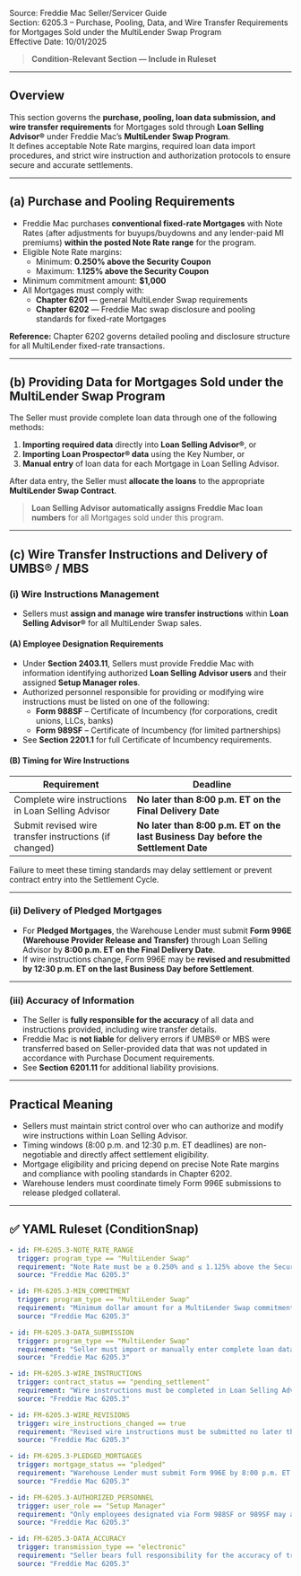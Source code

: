 Source: Freddie Mac Seller/Servicer Guide  
Section: 6205.3 – Purchase, Pooling, Data, and Wire Transfer Requirements for Mortgages Sold under the MultiLender Swap Program  
Effective Date: 10/01/2025  

> **Condition-Relevant Section — Include in Ruleset**

---

## Overview
This section governs the **purchase, pooling, loan data submission, and wire transfer requirements** for Mortgages sold through **Loan Selling Advisor®** under Freddie Mac’s **MultiLender Swap Program**.  
It defines acceptable Note Rate margins, required loan data import procedures, and strict wire instruction and authorization protocols to ensure secure and accurate settlements.

---

## (a) Purchase and Pooling Requirements
- Freddie Mac purchases **conventional fixed-rate Mortgages** with Note Rates (after adjustments for buyups/buydowns and any lender-paid MI premiums) **within the posted Note Rate range** for the program.
- Eligible Note Rate margins:
  - Minimum: **0.250% above the Security Coupon**
  - Maximum: **1.125% above the Security Coupon**
- Minimum commitment amount: **$1,000**
- All Mortgages must comply with:
  - **Chapter 6201** — general MultiLender Swap requirements
  - **Chapter 6202** — Freddie Mac swap disclosure and pooling standards for fixed-rate Mortgages

**Reference:** Chapter 6202 governs detailed pooling and disclosure structure for all MultiLender fixed-rate transactions.

---

## (b) Providing Data for Mortgages Sold under the MultiLender Swap Program
The Seller must provide complete loan data through one of the following methods:
1. **Importing required data** directly into **Loan Selling Advisor®**, or  
2. **Importing Loan Prospector® data** using the Key Number, or  
3. **Manual entry** of loan data for each Mortgage in Loan Selling Advisor.

After data entry, the Seller must **allocate the loans** to the appropriate **MultiLender Swap Contract**.

> **Loan Selling Advisor automatically assigns Freddie Mac loan numbers** for all Mortgages sold under this program.

---

## (c) Wire Transfer Instructions and Delivery of UMBS® / MBS

### (i) Wire Instructions Management
- Sellers must **assign and manage wire transfer instructions** within **Loan Selling Advisor®** for all MultiLender Swap sales.

#### (A) Employee Designation Requirements
- Under **Section 2403.11**, Sellers must provide Freddie Mac with information identifying authorized **Loan Selling Advisor users** and their assigned **Setup Manager roles**.
- Authorized personnel responsible for providing or modifying wire instructions must be listed on one of the following:
  - **Form 988SF** – Certificate of Incumbency (for corporations, credit unions, LLCs, banks)
  - **Form 989SF** – Certificate of Incumbency (for limited partnerships)
- See **Section 2201.1** for full Certificate of Incumbency requirements.

#### (B) Timing for Wire Instructions
| Requirement | Deadline |
|--------------|-----------|
| Complete wire instructions in Loan Selling Advisor | **No later than 8:00 p.m. ET on the Final Delivery Date** |
| Submit revised wire transfer instructions (if changed) | **No later than 8:00 p.m. ET on the last Business Day before the Settlement Date** |

Failure to meet these timing standards may delay settlement or prevent contract entry into the Settlement Cycle.

---

### (ii) Delivery of Pledged Mortgages
- For **Pledged Mortgages**, the Warehouse Lender must submit **Form 996E (Warehouse Provider Release and Transfer)** through Loan Selling Advisor by **8:00 p.m. ET on the Final Delivery Date**.
- If wire instructions change, Form 996E may be **revised and resubmitted by 12:30 p.m. ET on the last Business Day before Settlement**.

---

### (iii) Accuracy of Information
- The Seller is **fully responsible for the accuracy** of all data and instructions provided, including wire transfer details.  
- Freddie Mac is **not liable** for delivery errors if UMBS® or MBS were transferred based on Seller-provided data that was not updated in accordance with Purchase Document requirements.  
- See **Section 6201.11** for additional liability provisions.

---

## Practical Meaning
- Sellers must maintain strict control over who can authorize and modify wire instructions within Loan Selling Advisor.  
- Timing windows (8:00 p.m. and 12:30 p.m. ET deadlines) are non-negotiable and directly affect settlement eligibility.  
- Mortgage eligibility and pricing depend on precise Note Rate margins and compliance with pooling standards in Chapter 6202.  
- Warehouse lenders must coordinate timely Form 996E submissions to release pledged collateral.

---

## ✅ YAML Ruleset (ConditionSnap)
```yaml
- id: FM-6205.3-NOTE_RATE_RANGE
  trigger: program_type == "MultiLender Swap"
  requirement: "Note Rate must be ≥ 0.250% and ≤ 1.125% above the Security Coupon, inclusive of buyup/buydown and lender-paid MI adjustments."
  source: "Freddie Mac 6205.3"

- id: FM-6205.3-MIN_COMMITMENT
  trigger: program_type == "MultiLender Swap"
  requirement: "Minimum dollar amount for a MultiLender Swap commitment is $1,000."
  source: "Freddie Mac 6205.3"

- id: FM-6205.3-DATA_SUBMISSION
  trigger: program_type == "MultiLender Swap"
  requirement: "Seller must import or manually enter complete loan data into Loan Selling Advisor and allocate to a MultiLender Swap Contract."
  source: "Freddie Mac 6205.3"

- id: FM-6205.3-WIRE_INSTRUCTIONS
  trigger: contract_status == "pending_settlement"
  requirement: "Wire instructions must be completed in Loan Selling Advisor® no later than 8:00 p.m. ET on the Final Delivery Date."
  source: "Freddie Mac 6205.3"

- id: FM-6205.3-WIRE_REVISIONS
  trigger: wire_instructions_changed == true
  requirement: "Revised wire instructions must be submitted no later than 8:00 p.m. ET on the last Business Day before the Settlement Date."
  source: "Freddie Mac 6205.3"

- id: FM-6205.3-PLEDGED_MORTGAGES
  trigger: mortgage_status == "pledged"
  requirement: "Warehouse Lender must submit Form 996E by 8:00 p.m. ET on the Final Delivery Date, and may revise until 12:30 p.m. ET before Settlement."
  source: "Freddie Mac 6205.3"

- id: FM-6205.3-AUTHORIZED_PERSONNEL
  trigger: user_role == "Setup Manager"
  requirement: "Only employees designated via Form 988SF or 989SF may authorize or modify wire transfer instructions in Loan Selling Advisor®."
  source: "Freddie Mac 6205.3"

- id: FM-6205.3-DATA_ACCURACY
  trigger: transmission_type == "electronic"
  requirement: "Seller bears full responsibility for the accuracy of transmitted security wire instructions; Freddie Mac is not liable for errors based on unmodified Seller data."
  source: "Freddie Mac 6205.3"
